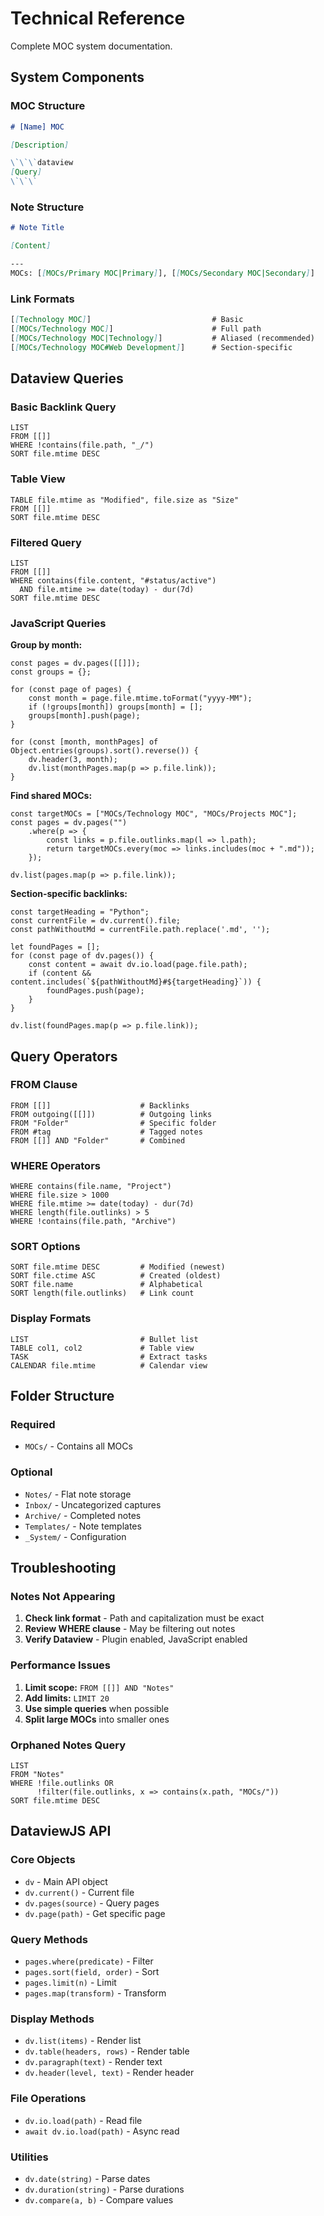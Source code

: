 # Technical Reference

Complete MOC system documentation.

## System Components

### MOC Structure
```markdown
# [Name] MOC

[Description]

\`\`\`dataview
[Query]
\`\`\`
```

### Note Structure
```markdown
# Note Title

[Content]

---
MOCs: [[MOCs/Primary MOC|Primary]], [[MOCs/Secondary MOC|Secondary]]
```

### Link Formats
```markdown
[[Technology MOC]]                           # Basic
[[MOCs/Technology MOC]]                      # Full path
[[MOCs/Technology MOC|Technology]]           # Aliased (recommended)
[[MOCs/Technology MOC#Web Development]]      # Section-specific
```

## Dataview Queries

### Basic Backlink Query
```dataview
LIST
FROM [[]]
WHERE !contains(file.path, "_/")
SORT file.mtime DESC
```

### Table View
```dataview
TABLE file.mtime as "Modified", file.size as "Size"
FROM [[]]
SORT file.mtime DESC
```

### Filtered Query
```dataview
LIST
FROM [[]]
WHERE contains(file.content, "#status/active")
  AND file.mtime >= date(today) - dur(7d)
SORT file.mtime DESC
```

### JavaScript Queries

**Group by month:**
```dataviewjs
const pages = dv.pages([[]]);
const groups = {};

for (const page of pages) {
    const month = page.file.mtime.toFormat("yyyy-MM");
    if (!groups[month]) groups[month] = [];
    groups[month].push(page);
}

for (const [month, monthPages] of Object.entries(groups).sort().reverse()) {
    dv.header(3, month);
    dv.list(monthPages.map(p => p.file.link));
}
```

**Find shared MOCs:**
```dataviewjs
const targetMOCs = ["MOCs/Technology MOC", "MOCs/Projects MOC"];
const pages = dv.pages("")
    .where(p => {
        const links = p.file.outlinks.map(l => l.path);
        return targetMOCs.every(moc => links.includes(moc + ".md"));
    });

dv.list(pages.map(p => p.file.link));
```

**Section-specific backlinks:**
```dataviewjs
const targetHeading = "Python";
const currentFile = dv.current().file;
const pathWithoutMd = currentFile.path.replace('.md', '');

let foundPages = [];
for (const page of dv.pages()) {
    const content = await dv.io.load(page.file.path);
    if (content && content.includes(`${pathWithoutMd}#${targetHeading}`)) {
        foundPages.push(page);
    }
}

dv.list(foundPages.map(p => p.file.link));
```

## Query Operators

### FROM Clause
```dataview
FROM [[]]                    # Backlinks
FROM outgoing([[]])          # Outgoing links
FROM "Folder"                # Specific folder
FROM #tag                    # Tagged notes
FROM [[]] AND "Folder"       # Combined
```

### WHERE Operators
```dataview
WHERE contains(file.name, "Project")
WHERE file.size > 1000
WHERE file.mtime >= date(today) - dur(7d)
WHERE length(file.outlinks) > 5
WHERE !contains(file.path, "Archive")
```

### SORT Options
```dataview
SORT file.mtime DESC         # Modified (newest)
SORT file.ctime ASC          # Created (oldest)
SORT file.name               # Alphabetical
SORT length(file.outlinks)   # Link count
```

### Display Formats
```dataview
LIST                         # Bullet list
TABLE col1, col2             # Table view
TASK                         # Extract tasks
CALENDAR file.mtime          # Calendar view
```

## Folder Structure

### Required
- `MOCs/` - Contains all MOCs

### Optional
- `Notes/` - Flat note storage
- `Inbox/` - Uncategorized captures
- `Archive/` - Completed notes
- `Templates/` - Note templates
- `_System/` - Configuration

## Troubleshooting

### Notes Not Appearing

1. **Check link format** - Path and capitalization must be exact
2. **Review WHERE clause** - May be filtering out notes
3. **Verify Dataview** - Plugin enabled, JavaScript enabled

### Performance Issues

1. **Limit scope:** `FROM [[]] AND "Notes"`
2. **Add limits:** `LIMIT 20`
3. **Use simple queries** when possible
4. **Split large MOCs** into smaller ones

### Orphaned Notes Query
```dataview
LIST
FROM "Notes"
WHERE !file.outlinks OR 
      !filter(file.outlinks, x => contains(x.path, "MOCs/"))
SORT file.mtime DESC
```

## DataviewJS API

### Core Objects
- `dv` - Main API object
- `dv.current()` - Current file
- `dv.pages(source)` - Query pages
- `dv.page(path)` - Get specific page

### Query Methods
- `pages.where(predicate)` - Filter
- `pages.sort(field, order)` - Sort
- `pages.limit(n)` - Limit
- `pages.map(transform)` - Transform

### Display Methods
- `dv.list(items)` - Render list
- `dv.table(headers, rows)` - Render table
- `dv.paragraph(text)` - Render text
- `dv.header(level, text)` - Render header

### File Operations
- `dv.io.load(path)` - Read file
- `await dv.io.load(path)` - Async read

### Utilities
- `dv.date(string)` - Parse dates
- `dv.duration(string)` - Parse durations
- `dv.compare(a, b)` - Compare values